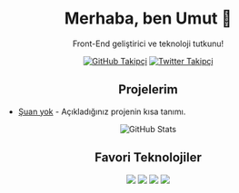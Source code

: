 <!-- Başlık -->
<h1 align="center">Merhaba, ben Umut 👋</h1>

<!-- Kısa tanıtım -->
<p align="center">Front-End geliştirici ve teknoloji tutkunu!</p>

<!-- Sosyal medya ikonları -->
<p align="center">
  <a href="https://github.com/kaichijs"><img src="https://img.shields.io/github/followers/kaichijs?style=social" alt="GitHub Takipçi"></a>
  <a href="https://twitter.com/kullaniciadi"><img src="https://img.shields.io/twitter/follow/kullaniciadi?style=social" alt="Twitter Takipçi"></a>
</p>

<!-- Projeler -->
<h2 align="center">Projelerim</h2>
<ul>
  <li><a href="https://github.com/kaichijs/proje1">Şuan yok</a> - Açıkladığınız projenin kısa tanımı.</li>
</ul>

<!-- GitHub istatistikleri -->
<p align="center">
  <img src="https://github-readme-stats.vercel.app/api?username=kaichijs&show_icons=true&theme=radical" alt="GitHub Stats">
</p>

<!-- Favori Teknolojiler -->
<h2 align="center">Favori Teknolojiler</h2>
<p align="center">
  <img src="https://img.shields.io/badge/-HTML5-E34F26?style=flat-square&logo=html5&logoColor=white">
  <img src="https://img.shields.io/badge/-CSS3-1572B6?style=flat-square&logo=css3">
  <img src="https://img.shields.io/badge/-JavaScript-F7DF1E?style=flat-square&logo=javascript&logoColor=black">
  <img src="https://img.shields.io/badge/-Python-3776AB?style=flat-square&logo=python&logoColor=white">
</p>
